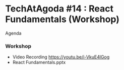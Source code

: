 # TechAtAgoda #14 : React Fundamentals (Workshop)
Agenda

### Workshop
* Video Recording https://youtu.be/i-VkuE4lGog
* React Fundamentals.pptx
